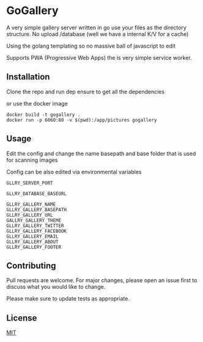 # GoGallery

A very simple gallery server written in go use your files as the directory structure. No upload /database (well we have a internal K/V for a cache)

Using the golang templating so no massive ball of javascript to edit

Supports PWA (Progressive Web Apps) the is very simple service worker.

## Installation

Clone the repo and run dep ensure to get all the dependencies

or use the docker image
```
docker build -t gogallery .
docker run -p 6060:80 -v $(pwd):/app/pictures gogallery
```

## Usage

Edit the config and change the name basepath and base folder that is used for scanning images

Config can be also edited via environmental variables

```
GLLRY_SERVER_PORT

GLLRY_DATABASE_BASEURL

GLLRY_GALLERY_NAME
GLLRY_GALLERY_BASEPATH
GLLRY_GALLERY_URL
GALLRY_GALLERY_THEME
GLLRY_GALLERY_TWITTER
GLLRY_GALLERY_FACEBOOK
GLLRY_GALLERY_EMAIL
GLLRY_GALLERY_ABOUT
GLLRY_GALLERY_FOOTER
```


## Contributing
Pull requests are welcome. For major changes, please open an issue first to discuss what you would like to change.

Please make sure to update tests as appropriate.

## License
[MIT](https://choosealicense.com/licenses/mit/)